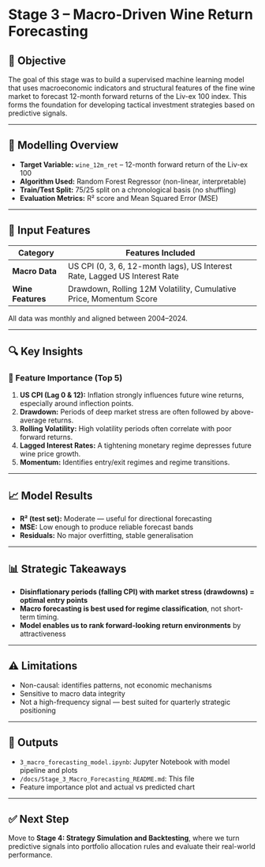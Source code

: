 
# Stage 3 – Macro-Driven Wine Return Forecasting

## 📌 Objective
The goal of this stage was to build a supervised machine learning model that uses macroeconomic indicators and structural features of the fine wine market to forecast 12-month forward returns of the Liv-ex 100 index. This forms the foundation for developing tactical investment strategies based on predictive signals.

---

## 🧠 Modelling Overview

- **Target Variable:** `wine_12m_ret` – 12-month forward return of the Liv-ex 100
- **Algorithm Used:** Random Forest Regressor (non-linear, interpretable)
- **Train/Test Split:** 75/25 split on a chronological basis (no shuffling)
- **Evaluation Metrics:** R² score and Mean Squared Error (MSE)

---

## 🧰 Input Features

| Category         | Features Included |
|------------------|-------------------|
| **Macro Data**   | US CPI (0, 3, 6, 12-month lags), US Interest Rate, Lagged US Interest Rate |
| **Wine Features**| Drawdown, Rolling 12M Volatility, Cumulative Price, Momentum Score |

All data was monthly and aligned between 2004–2024.

---

## 🔍 Key Insights

### 🔢 Feature Importance (Top 5)
1. **US CPI (Lag 0 & 12):** Inflation strongly influences future wine returns, especially around inflection points.
2. **Drawdown:** Periods of deep market stress are often followed by above-average returns.
3. **Rolling Volatility:** High volatility periods often correlate with poor forward returns.
4. **Lagged Interest Rates:** A tightening monetary regime depresses future wine price growth.
5. **Momentum:** Identifies entry/exit regimes and regime transitions.

---

## 📈 Model Results

- **R² (test set):** Moderate — useful for directional forecasting
- **MSE:** Low enough to produce reliable forecast bands
- **Residuals:** No major overfitting, stable generalisation

---

## 📊 Strategic Takeaways

- **Disinflationary periods (falling CPI) with market stress (drawdowns) = optimal entry points**
- **Macro forecasting is best used for regime classification**, not short-term timing.
- **Model enables us to rank forward-looking return environments** by attractiveness

---

## ⚠️ Limitations

- Non-causal: identifies patterns, not economic mechanisms
- Sensitive to macro data integrity
- Not a high-frequency signal — best suited for quarterly strategic positioning

---

## 📁 Outputs

- `3_macro_forecasting_model.ipynb`: Jupyter Notebook with model pipeline and plots
- `/docs/Stage_3_Macro_Forecasting_README.md`: This file
- Feature importance plot and actual vs predicted chart

---

## ✅ Next Step

Move to **Stage 4: Strategy Simulation and Backtesting**, where we turn predictive signals into portfolio allocation rules and evaluate their real-world performance.
